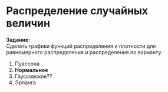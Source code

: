 # Распределение случайных величин

**Задание:**   
Сделать графики функций распределения и плотности для равномерного распределения и распределения по варианту.  

1. Пуассона
2. **Нормальное**
3. Гауссовское??
4. Эрланга

